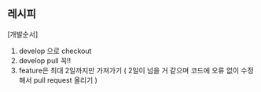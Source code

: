 ## 레시피

[개발순서]
1. develop 으로 checkout
2. develop pull 꼭!!
3. feature은 최대 2일까지만 가져가기 ( 2일이 넘을 거 같으며 코드에 오류 없이 수정해서 pull request 올리기 )


